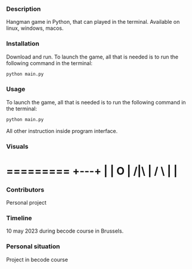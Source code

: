
### Description


Hangman game in Python, that can played in the terminal.
Available on linux, windows, macos.

### Installation

Download and run.
To launch the game, all that is needed is to run the following command in the terminal:

```bash
python main.py
```

### Usage

To launch the game, all that is needed is to run the following command in the terminal:

```bash
python main.py
```
All other instruction inside program interface. 


### Visuals

=========
  +---+
  |   |
  O   |
 /|\  |
 / \  |
      |
=========

### Contributors
Personal project

### Timeline
10 may 2023 during becode course in Brussels.

### Personal situation
Project in becode course
